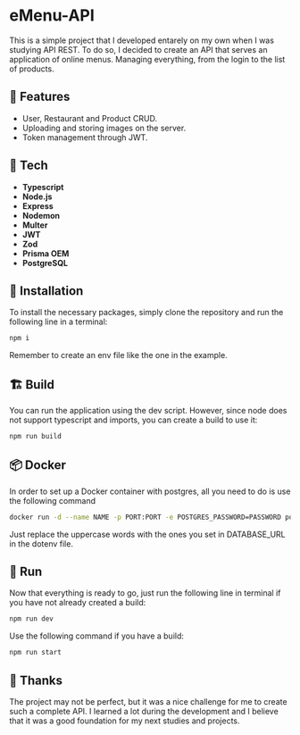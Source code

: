 # eMenu-API

This is a simple project that I developed entarely on my own when I was studying API REST. To do so, I decided to create an API that serves an application of online menus. Managing everything, from the login to the list of products.

## 🧰 Features

- User, Restaurant and Product CRUD.
- Uploading and storing images on the server.
- Token management through JWT.

## 📱 Tech

- **Typescript**
- **Node.js**
- **Express**
- **Nodemon**
- **Multer**
- **JWT**
- **Zod**
- **Prisma OEM**
- **PostgreSQL**

## 🔧 Installation

To install the necessary packages, simply clone the repository and run the following line in a terminal:

```sh
npm i
```

Remember to create an env file like the one in the example.

## 🏗 Build

You can run the application using the dev script. However, since node does not support typescript and imports, you can create a build to use it:

```sh
npm run build
```

## 📦 Docker

In order to set up a Docker container with postgres, all you need to do is use the following command

```sh
docker run -d --name NAME -p PORT:PORT -e POSTGRES_PASSWORD=PASSWORD postgres
```

Just replace the uppercase words with the ones you set in DATABASE_URL in the dotenv file.

## 🏃 Run

Now that everything is ready to go, just run the following line in terminal if you have not already created a build:

```sh
npm run dev
```

Use the following command if you have a build:

```sh
npm run start
```

## 🥳 Thanks

The project may not be perfect, but it was a nice challenge for me to create such a complete API. I learned a lot during the development and I believe that it was a good foundation for my next studies and projects.
